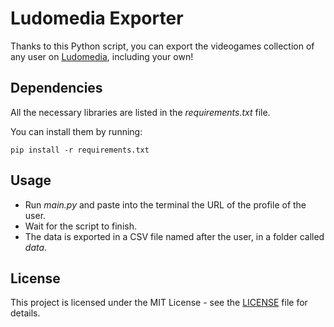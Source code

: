 # Ludomedia Exporter
Thanks to this Python script, you can export the videogames collection of any user on [Ludomedia](https://www.ludomedia.it/), including your own!

## Dependencies

All the necessary libraries are listed in the *requirements.txt* file.

You can install them by running:

```
pip install -r requirements.txt
```

## Usage

- Run *main.py* and paste into the terminal the URL of the profile of the user.
- Wait for the script to finish.
- The data is exported in a CSV file named after the user, in a folder called *data*.

## License

This project is licensed under the MIT License - see the [LICENSE](https://github.com/giovanni-cutri/ludomedia-exporter/blob/main/LICENSE) file for details.

